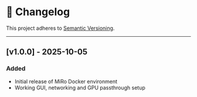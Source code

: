 # 📜 Changelog

This project adheres to [Semantic Versioning](https://semver.org/).

---

## [v1.0.0] - 2025-10-05
### Added
- Initial release of MiRo Docker environment
- Working GUI, networking and GPU passthrough setup
